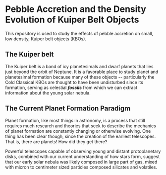 # Pebble Accretion and the Density Evolution of Kuiper Belt Objects
This repository is used to study the effects of pebble accretion on small, low density, Kuiper belt objects (KBOs).

## The Kuiper belt

The Kuiper belt is a band of icy planetesimals and dwarf planets that lies just beyond the orbit of Neptune. It is a favorable place to study planet and planetesimal formation because many of these objects -- particularly the Cold Classical KBOs are thought to have been undisturbed since its formation, serving as celestial ***fossils*** from which we can extract information about the young solar nebula.

## The Current Planet Formation Paradigm

Planet formation, like most things in astronomy, is a process that still requires much research and theories that seek to describe the mechanics of planet formation are constantly changing or otherwise evolving. One thing has been clear though, since the creation of the earliest telescopes. That is, there are planets! How did they get there? 

Powerful telescopes capable of observing young and distant protoplanetary disks, combined with our current understanding of how stars form, suggest that our early solar nebula was likely composed in large part of gas, mixed with micron to centimeter sized particles composed silicates and volatiles.
